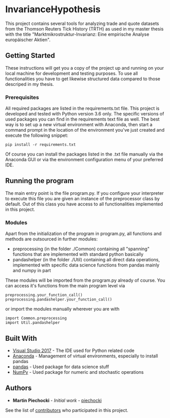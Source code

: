 # InvarianceHypothesis

This project contains several tools for analyzing trade and quote datasets from the Thomson Reuters Tick History (TRTH) as used in my master thesis with the title "Marktmikrostruktur-Invarianz: Eine empirische Analyse europäischer Aktien".

## Getting Started

These instructions will get you a copy of the project up and running on your local machine for development and testing purposes. To use all functionalities you have to get likewise structured data compared to those descriped in my thesis.

### Prerequisites

All required packages are listed in the requirements.txt file. This project is developed and tested with Python version 3.6 only. The specific versions of used packages you can find in the requirements text file as well. The best way is to set up a new virtual environment with Anaconda, then start a command prompt in the location of the environment you've just created and execute the following snippet:

```
pip install -r requirements.txt
```

Of course you can install the packages listed in the .txt file manually via the Anaconda GUI or via the environment configuration menu of your preferred IDE.

## Running the program

The main entry point is the file program.py. If you configure your interpreter to execute this file you are given an instance of the preprocessor class by default. Out of this class you have access to all functionalities implemented in this project.

### Modules

Apart from the initialization of the program in program.py, all functions and methods are outsourced in further modules:

* preprocessing (in the folder ./Common) containing all "spanning" functions that are implemented with standard python basically
* pandashelper (in the folder ./Util) containing all direct data operations, implemented with specific data science functions from pandas mainly and numpy in part

These modules will be imported from the program.py already of course. You can access it's functions from the main program level via
```
preprocessing.your_function_call()
preprocessing.pandashelper.your_function_call()
```
or import the modules manually wherever you are with
```
import Common.preprocessing
import Util.pandashelper
```

## Built With

* [Visual Studio 2017](https://visualstudio.microsoft.com/de/downloads/) - The IDE used for Python related code
* [Anaconda](https://www.anaconda.com/download/) - Management of virtual environments, especially to install pandas
* [pandas](https://pandas.pydata.org/) - Used package for data science stuff
* [NumPy](http://www.numpy.org/) - Used package for numeric and stochastic operations

## Authors

* **Martin Piechocki** - *Initial work* - [piechocki](https://github.com/piechocki)

See the list of [contributors](https://github.com/piechocki/InvarianceHypothesis/contributors) who participated in this project.

